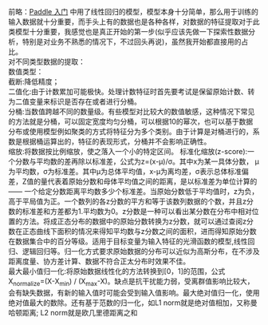   前略：[Paddle 入门](https://saaavsaaa.github.io/aaa/Paddle_Begin.html) 中用了线性回归的模型，模型本身十分简单，那么用于训练的输入数据就十分重要，而手头上有的数据也是各种各样，对数据的特征提取对于此类模型十分重要，我感觉也是真正开始的第一步(似乎应该先做一下探索性数据分析，特别是对业务不熟悉的情况下，不过回头再说)，虽然我开始都直接用的占比。     
  对不同类型数据的提取：     
    数值类型：     
      截断:降低精度；     
      二值化:由于计数累加可能极快。处理计数特征时首先要考试是保留原始计数、转为二值变量来标识是否存在或者进行分桶。     
      分桶:当数值跨越不同的数量级。有些模型对比较大的数值敏感，这种情况下常见的方法就是分桶，可以固定宽度均匀分桶，可以根据10的幂次，也可以基于数据分布或使用模型例如聚类的方式将特征分为多个类别。由于计算是对桶进行的，系数是根据桶运算出的，特征的表现形式，分桶并不会影响正确性。     
      缩放:将数据按比例缩放，使之落入一个小的特定区间。
           标准化缩放(z-score):一个分数与平均数的差再除以标准差，公式为z=(x-μ)/σ。其中x为某一具体分数， μ为平均数，σ为标准差。其中μ为总体平均值，x-μ为离均差，σ表示总体标准偏差，Z值的量代表着原始分数和母体平均值之间的距离，是以标准差为单位计算的 —— 一个给定分数距离平均数多少个标准差。当原始分数低于平均值时，z为负，高于平局值为正。一个数列的各z分数的平方和等于该数列数据的个数，并且z分数的标准差和方差都为1.平均数为0。z分数是一种可以看出某分数在分布中相对位置的方法。将成正态分布的数据中的原始分数转换为z分数，就可以通过查阅z分数在正态曲线下面积的情况来得知平均数与z分数之间的面积，进而得知原始分数在数据集合中的百分等级。适用于目标变量为输入特征的光滑函数的模型,线性回归、逻辑回归等。归一化方式要求原始数据的分布可以近似为高斯分布，在不涉及距离度量、协方差计算、数据不符合正太分布时效果不佳。     
           最大最小值归一化:将原始数据线性化的方法转换到[0，1]的范围，公式X<sub>normalize</sub>=(X-X<sub>min</sub>) / (X<sub>max</sub>-X)。缺点是抗干扰能力弱，受离群值影响比较大，会有缺失数据，有新的输入值时可能会受到输入值影响。最大绝对值归一化，使用绝对值最大的数除。还有基于范数的归一化，如L1 norm就是绝对值相加，又称曼哈顿距离; 
L2 norm就是欧几里德距离之和
